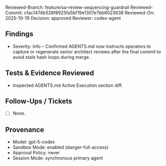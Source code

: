 Reviewed-Branch: feature/sa-review-sequencing-guardrail
Reviewed-Commit: cfac1474b528f8925fa5bf19e1307e7bb6023638
Reviewed-On: 2025-10-19
Decision: approved
Reviewer: codex-agent

## Findings
- Severity: Info – Confirmed AGENTS.md now instructs operators to capture or regenerate senior architect reviews after the final commit to avoid stale hash loops during merge.

## Tests & Evidence Reviewed
- Inspected AGENTS.md Active Execution section diff.

## Follow-Ups / Tickets
- [ ] None.

## Provenance
- Model: gpt-5-codex
- Sandbox Mode: enabled (danger-full-access)
- Approval Policy: never
- Session Mode: synchronous primary agent
